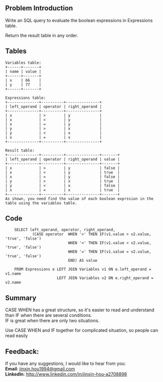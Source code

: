 ## Problem Introduction
Write an SQL query to evaluate the boolean expressions in Expressions table.

Return the result table in any order.

## Tables
```
Variables table:
+------+-------+
| name | value |
+------+-------+
| x    | 66    |
| y    | 77    |
+------+-------+

Expressions table:
+--------------+----------+---------------+
| left_operand | operator | right_operand |
+--------------+----------+---------------+
| x            | >        | y             |
| x            | <        | y             |
| x            | =        | y             |
| y            | >        | x             |
| y            | <        | x             |
| x            | =        | x             |
+--------------+----------+---------------+

Result table:
+--------------+----------+---------------+-------+
| left_operand | operator | right_operand | value |
+--------------+----------+---------------+-------+
| x            | >        | y             | false |
| x            | <        | y             | true  |
| x            | =        | y             | false |
| y            | >        | x             | true  |
| y            | <        | x             | false |
| x            | =        | x             | true  |
+--------------+----------+---------------+-------+
As shown, you need find the value of each boolean exprssion in the table using the variables table.
```

## Code
```
    SELECT left_operand, operator, right_operand, 
            (CASE operator  WHEN '>' THEN IF(v1.value > v2.value, 'true', 'false')
                            WHEN '<' THEN IF(v1.value < v2.value, 'true', 'false')
                            WHEN '=' THEN IF(v1.value = v2.value, 'true', 'false')
                            END) AS value

    FROM Expressions e LEFT JOIN Variables v1 ON e.left_operand = v1.name
                       LEFT JOIN Variables v2 ON e.right_operand = v2.name
```

## Summary
CASE WHEN has a great structure, so it's easier to read and understand than IF when there are several conditions.<br/>
IF is great when there are only two situations.

Use CASE WHEN and IF together for complicated situation, so people can read easily

## Feedback:
If you have any suggestions, I would like to hear from you:<br/>
**Email**: jinxin.hou1994@gmail.com<br/>
**LinkedIn**: http://www.linkedin.com/in/jinxin-hou-a2708898

